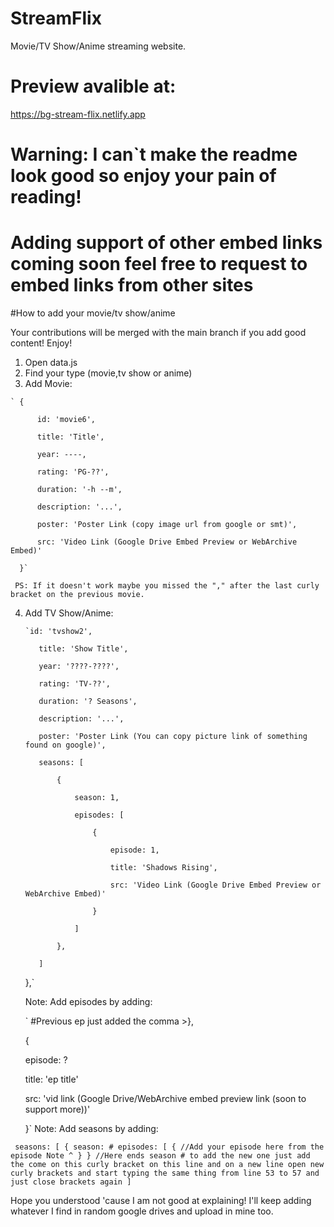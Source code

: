 # StreamFlix
Movie/TV Show/Anime streaming website.

# Preview avalible at:
  https://bg-stream-flix.netlify.app

# Warning: I can`t make the readme look good so enjoy your pain of reading!
# Adding support of other embed links coming soon feel free to request to embed links from other sites

#How to add your movie/tv show/anime

Your contributions will be merged with the main branch if you add good content! Enjoy!

  1. Open data.js
  2. Find your type (movie,tv show or anime)
  3. Add Movie:
        

    ` {
     
          id: 'movie6',
     
          title: 'Title',
     
          year: ----,
     
          rating: 'PG-??',
     
          duration: '-h --m',
     
          description: '...',
     
          poster: 'Poster Link (copy image url from google or smt)',
     
          src: 'Video Link (Google Drive Embed Preview or WebArchive Embed)'
     
      }`
     
     PS: If it doesn't work maybe you missed the "," after the last curly bracket on the previous movie.
4. Add TV Show/Anime:

       `id: 'tvshow2',
   
          title: 'Show Title',
   
          year: '????-????',
   
          rating: 'TV-??',
   
          duration: '? Seasons',
   
          description: '...',
   
          poster: 'Poster Link (You can copy picture link of something found on google)',
   
          seasons: [
   
              {
   
                  season: 1,
   
                  episodes: [
   
                      {
   
                          episode: 1,
   
                          title: 'Shadows Rising',
   
                          src: 'Video Link (Google Drive Embed Preview or WebArchive Embed)'
   
                      }
   
                  ]
   
              },
   
          ]
   
      },`
   
   Note: Add episodes by adding:

     ` #Previous ep just added the comma >},
  
   {
   
     episode: ?
   
     title: 'ep title'
   
     src: 'vid link (Google Drive/WebArchive embed preview link (soon to support more))'
   
   }`
  Note: Add seasons by adding:
                                          
`  seasons: [
      {
         season: #
         episodes: [
              {
               //Add your episode here from the episode Note ^
               }
       } //Here ends season # to add the new one just add the come on this curly bracket on this line and on a new line open new curly brackets and start typing the same thing from line 53 to 57 and just close brackets again
   ]
`

Hope you understood 'cause I am not good at explaining! I'll keep adding whatever I find in random google drives and upload in mine too.
